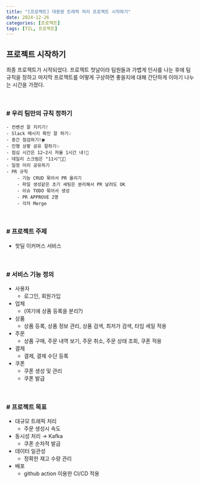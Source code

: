 ```yaml
---
title: "[프로젝트] 대용량 트래픽 처리 프로젝트 시작하기"
date: 2024-12-26
categories: [프로젝트]
tags: [TIL, 프로젝트]
---
```


## 프로젝트 시작하기

최종 프로젝트가 시작되었다. 프로젝트 첫날이라 팀원들과 가볍게 인사를 나눈 후에 팀 규칙을 정하고 마지막 프로젝트를 어떻게 구상하면 좋을지에 대해 간단하게 이야기 나누는 시간을 가졌다.

<br />

### # 우리 팀만의 규칙 정하기

```
- 컨벤션 잘 지키기!
- Slack 메시지 확인 잘 하기💡
- 중간 점검하기!🍀
- 진행 상황 공유 잘하기✨
- 점심 시간은 12~2시 자율 1시간 내!🌱
- 데일리 스크럼은 "11시"👏🏻
- 일정 미리 공유하기
- PR 규칙
	- 기능 CRUD 묶어서 PR 올리기
	- 파일 생성같은 초기 세팅은 분리해서 PR 날려도 OK
	- 이슈 TODO 묶어서 생성
	- PR APPROVE 2명
	- 각자 Merge 
```

<br />

### # 프로젝트 주제

- 핫딜 이커머스 서비스

<br />

### # 서비스 기능 정의

- 사용자
    - 로그인, 회원가입
- 업체
    - (여기에 상품 등록을 분리?)
- 상품
    - 상품 등록, 상품 정보 관리, 상품 검색, 최저가 검색, 타임 세일 적용
- 주문
    - 상품 구매, 주문 내역 보기, 주문 취소, 주문 상태 조회, 쿠폰 적용
- 결제
    - 결제, 결제 수단 등록
- 쿠폰
    - 쿠폰 생성 및 관리
    - 쿠폰 발급

<br />

### # 프로젝트 목표

- 대규모 트래픽 처리
    - 주문 생성시 속도
- 동시성 처리 → Kafka
    - 쿠폰 순차적 발급
- 데이터 일관성
    - 정확한 재고 수량 관리
- 배포
    - github action 이용한 CI/CD 적용

